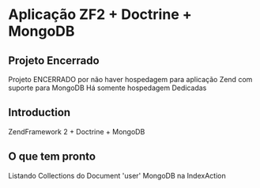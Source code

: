 Aplicação ZF2 + Doctrine + MongoDB 
=======================

**Projeto Encerrado**
---------------------
Projeto ENCERRADO por não haver hospedagem para aplicação Zend com suporte para MongoDB
Há somente hospedagem Dedicadas

Introduction
------------
ZendFramework 2 + Doctrine + MongoDB

O que tem pronto
------------
Listando Collections do Document 'user' MongoDB na IndexAction
